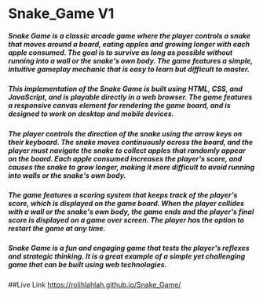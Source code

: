 # Snake_Game V1
##### Snake Game is a classic arcade game where the player controls a snake that moves around a board, eating apples and growing longer with each apple consumed. The goal is to survive as long as possible without running into a wall or the snake's own body. The game features a simple, intuitive gameplay mechanic that is easy to learn but difficult to master.

##### This implementation of the Snake Game is built using HTML, CSS, and JavaScript, and is playable directly in a web browser. The game features a responsive canvas element for rendering the game board, and is designed to work on desktop and mobile devices.

##### The player controls the direction of the snake using the arrow keys on their keyboard. The snake moves continuously across the board, and the player must navigate the snake to collect apples that randomly appear on the board. Each apple consumed increases the player's score, and causes the snake to grow longer, making it more difficult to avoid running into walls or the snake's own body.

##### The game features a scoring system that keeps track of the player's score, which is displayed on the game board. When the player collides with a wall or the snake's own body, the game ends and the player's final score is displayed on a game over screen. The player has the option to restart the game at any time.

##### Snake Game is a fun and engaging game that tests the player's reflexes and strategic thinking. It is a great example of a simple yet challenging game that can be built using web technologies.

##Live Link
https://rolihlahlah.github.io/Snake_Game/
